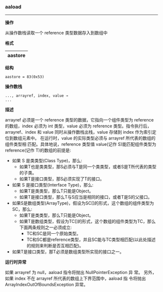 ### aaload

----

**操作**

从操作数栈读取一个 reference 类型数据存入到数组中

**格式**

| aastore     |
| --------:   |


**结构**
```
aastore = 83(0x53)
```

**操作数栈**
```
..., arrayref, index, value →
...

```

**描述**

arrayref 必须是一个 reference 类型的数据，它指向一个组件类型为 reference 的数组，index 必须为 int 类型，value 必须为 reference
类型。指令执行后，arrayref、index 和 value 同时从操作数栈出栈，value 存储到 index 作为索引定位到数组元素中。
在运行时，value 的实际类型必须与 arrayref 所代表的数组的组件类型相 匹配。具体地说，reference 类型值 value(记作 S)能匹配组件类型为 reference(记作 T)的数组的前提是:
* 如果 S 是类类型(Class Type)，那么:
    * 如果T也是类类型，那S必须与T是同一个类类型，或者S是T所代表的类型的子类。
    * 如果T是接口类型，那S必须实现了T的接口。
* 如果 S 是接口类型(Interface Type)，那么:
    * 如果T是类类型，那么T只能是Object。
    * 如果T是接口类型，那么T与S应当是相同的接口，或者T是S的父接口。
* 如果S是数组类型(ArrayType)，假设为SC[]的形式，这个数组的组件类型为 SC，那么:
    * 如果T是类类型，那么T只能是Object。
    * 如果T是数组类型，假设为TC[]的形式，这个数组的组件类型为TC，那么下面两条规则之一必须成立:
        * TC和SC是同一个原始类型。
        * TC和SC都是reference类型，并且SC能与TC类型相匹配(以此处描述的规则来判断是否互相匹配)。
* 如果T是接口类型，那T必须是数组类型所实现的接口之一。

**运行时异常**

如果 arrayref 为 null，aaload 指令将抛出 NullPointerException 异 常。
另外，如果 index 不在 arrayref 所代表的数组上下界范围中，aaload 指 令将抛出 ArrayIndexOutOfBoundsException 异常。
